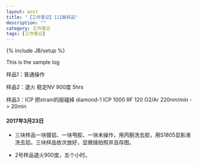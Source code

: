 ```yaml
---
layout: post
title: "【工作笔记】111面样品"
description: ""
category: 工作笔记
tags: [工作笔记]
---
```

{% include JB/setup %}

This is the sample log

样品1：普通操作

样品2：退火 稳定NV 900度 5hrs

样品3：ICP 把strain的层磕掉 diamond-1 ICP 1000 RF 120 O2/Ar 220nm/min -> 20min

#### 2017年3月23日 

* 三块样品一块镀铝、一块甩胶、一块未操作，用丙酮洗去胶，用S1805显影液洗去铝。三块样品依次放好，显微镜拍照并且存图。

* 2号样品退火900度，五个小时。